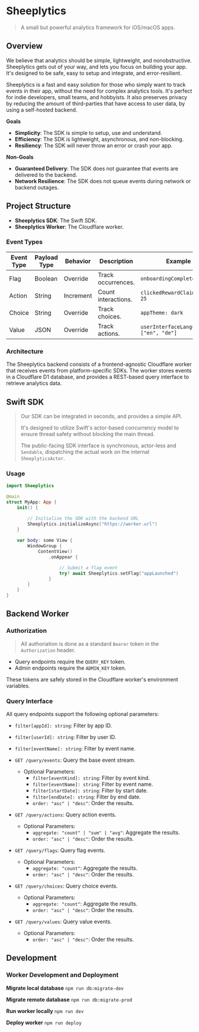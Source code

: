 # Sheeplytics
> A small but powerful analytics framework for iOS/macOS apps.

## Overview

We believe that analytics should be simple, lightweight, and nonobstructive. Sheeplytics gets out of your way, and lets you focus on building your app. It's designed to be safe, easy to setup and integrate, and error-resilient.

Sheeplytics is a fast and easy solution for those who simply want to track events in their app, without the need for complex analytics tools. It's perfect for indie developers, small teams, and hobbyists. It also preserves privacy by reducing the amount of third-parties that have access to user data, by using a self-hosted backend.

**Goals**

- **Simplicity**: The SDK is simple to setup, use and understand.
- **Efficiency**: The SDK is lightweight, asynchronous, and non-blocking.
- **Resiliency**: The SDK will never throw an error or crash your app.

**Non-Goals**

- **Guaranteed Delivery**: The SDK does not guarantee that events are delivered to the backend.
- **Network Resilience**: The SDK does not queue events during network or backend outages.

## Project Structure

- **Sheeplytics SDK**: The Swift SDK.
- **Sheeplytics Worker**: The Cloudflare worker.

### Event Types

| Event Type | Payload Type | Behavior  | Description         | Example                                |
|------------|--------------|-----------|---------------------|----------------------------------------|
| Flag       | Boolean      | Override  | Track occurrences.  | `onboardingComplete: true`             |
| Action     | String       | Increment | Count interactions. | `clickedRewardClaimButton: 25`         |
| Choice     | String       | Override  | Track choices.      | `appTheme: dark`                       |
| Value      | JSON         | Override  | Track actions.      | `userInterfaceLanguages: ["en", "de"]` |

### Architecture

The Sheeplytics backend consists of a frontend-agnostic Cloudflare worker that receives events from platform-specific SDKs. The worker stores events in a Cloudflare D1 database, and provides a REST-based query interface to retrieve analytics data.

## Swift SDK
> Our SDK can be integrated in seconds, and provides a simple API.
> 
> It's designed to utilize Swift's actor-based concurrency model to ensure thread safety without blocking the main thread.
> 
> The public-facing SDK interface is synchronous, actor-less and `Sendable`, dispatching the actual work on the internal `SheeplyticsActor`.

### Usage

```swift
import Sheeplytics

@main
struct MyApp: App {
    init() {

        // Initialize the SDK with the backend URL
        Sheeplytics.initializeAsync("https://worker.url")
    }
    
    var body: some View {
        WindowGroup {
            ContentView()
                .onAppear {

                    // Submit a flag event
                    try? await Sheeplytics.setFlag("appLaunched")
                }
        }
    }
}
```

## Backend Worker

### Authorization
> All authoriation is done as a standard `Bearer` token in the `Authorization` header.

- Query endpoints require the `QUERY_KEY` token.
- Admin endpoints require the `ADMIN_KEY` token.

These tokens are safely stored in the Cloudflare worker's environment variables.

### Query Interface

All query endpoints support the following optional parameters:
- `filter[appId]: string`: Filter by app ID.
- `filter[userId]: string`: Filter by user ID.
- `filter[eventName]: string`: Filter by event name.

- `GET /query/events`: Query the base event stream.
  - Optional Parameters:
    - `filter[eventKind]: string`: Filter by event kind.
    - `filter[eventName]: string`: Filter by event name.
    - `filter[startDate]: string`: Filter by start date.
    - `filter[endDate]: string`: Filter by end date.
    - `order: "asc" | "desc"`: Order the results.
- `GET /query/actions`: Query action events.
  - Optional Parameters:
    - `aggregate: "count" | "sum" | "avg"`: Aggregate the results.
    - `order: "asc" | "desc"`: Order the results.
- `GET /query/flags`: Query flag events.
  - Optional Parameters:
    - `aggregate: "count"`: Aggregate the results.
    - `order: "asc" | "desc"`: Order the results.
- `GET /query/choices`: Query choice events.
  - Optional Parameters:
    - `aggregate: "count"`: Aggregate the results.
    - `order: "asc" | "desc"`: Order the results.
- `GET /query/values`: Query value events.
  - Optional Parameters:
    - `order: "asc" | "desc"`: Order the results.

## Development

### Worker Development and Deployment

**Migrate local database**
`npm run db:migrate-dev`

**Migrate remote database**
`npm run db:migrate-prod`

**Run worker locally**
`npm run dev`

**Deploy worker**
`npm run deploy`
